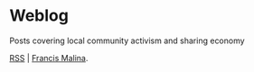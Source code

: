 Weblog
======

Posts covering local community activism and sharing economy 

[RSS](/feed.xml) | [Francis Malina](https://unilexicon.com/fm).
